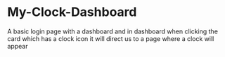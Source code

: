 # My-Clock-Dashboard
A basic login page with a dashboard and in dashboard when clicking the card which has a clock icon it will direct us to a page where a clock will appear 
